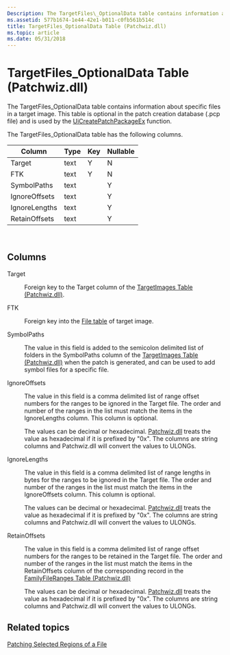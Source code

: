 ```yaml
---
Description: The TargetFiles\_OptionalData table contains information about specific files in a target image. This table is optional in the patch creation database (.pcp file) and is used by the UiCreatePatchPackageEx function.
ms.assetid: 577b1674-1e44-42e1-b011-c0fb561b514c
title: TargetFiles_OptionalData Table (Patchwiz.dll)
ms.topic: article
ms.date: 05/31/2018
---
```


# TargetFiles\_OptionalData Table (Patchwiz.dll)

The TargetFiles\_OptionalData table contains information about specific files in a target image. This table is optional in the patch creation database (.pcp file) and is used by the [UiCreatePatchPackageEx](uicreatepatchpackageex--patchwiz-dll-.md) function.

The TargetFiles\_OptionalData table has the following columns.



| Column        | Type | Key | Nullable |
|---------------|------|-----|----------|
| Target        | text | Y   | N        |
| FTK           | text | Y   | N        |
| SymbolPaths   | text |     | Y        |
| IgnoreOffsets | text |     | Y        |
| IgnoreLengths | text |     | Y        |
| RetainOffsets | text |     | Y        |



 

## Columns

<dl> <dt>

<span id="Target"></span><span id="target"></span><span id="TARGET"></span>Target
</dt> <dd>

Foreign key to the Target column of the [TargetImages Table (Patchwiz.dll)](targetimages-table-patchwiz-dll-.md).

</dd> <dt>

<span id="FTK"></span><span id="ftk"></span>FTK
</dt> <dd>

Foreign key into the [File table](file-table.md) of target image.

</dd> <dt>

<span id="SymbolPaths"></span><span id="symbolpaths"></span><span id="SYMBOLPATHS"></span>SymbolPaths
</dt> <dd>

The value in this field is added to the semicolon delimited list of folders in the SymbolPaths column of the [TargetImages Table (Patchwiz.dll)](targetimages-table-patchwiz-dll-.md) when the patch is generated, and can be used to add symbol files for a specific file.

</dd> <dt>

<span id="IgnoreOffsets"></span><span id="ignoreoffsets"></span><span id="IGNOREOFFSETS"></span>IgnoreOffsets
</dt> <dd>

The value in this field is a comma delimited list of range offset numbers for the ranges to be ignored in the Target file. The order and number of the ranges in the list must match the items in the IgnoreLengths column. This column is optional.

The values can be decimal or hexadecimal. [Patchwiz.dll](patchwiz-dll.md) treats the value as hexadecimal if it is prefixed by "0x". The columns are string columns and Patchwiz.dll will convert the values to ULONGs.

</dd> <dt>

<span id="IgnoreLengths"></span><span id="ignorelengths"></span><span id="IGNORELENGTHS"></span>IgnoreLengths
</dt> <dd>

The value in this field is a comma delimited list of range lengths in bytes for the ranges to be ignored in the Target file. The order and number of the ranges in the list must match the items in the IgnoreOffsets column. This column is optional.

The values can be decimal or hexadecimal. [Patchwiz.dll](patchwiz-dll.md) treats the value as hexadecimal if it is prefixed by "0x". The columns are string columns and Patchwiz.dll will convert the values to ULONGs.

</dd> <dt>

<span id="RetainOffsets"></span><span id="retainoffsets"></span><span id="RETAINOFFSETS"></span>RetainOffsets
</dt> <dd>

The value in this field is a comma delimited list of range offset numbers for the ranges to be retained in the Target file. The order and number of the ranges in the list must match the items in the RetainOffsets column of the corresponding record in the [FamilyFileRanges Table (Patchwiz.dll)](familyfileranges-table-patchwiz-dll-.md)

The values can be decimal or hexadecimal. [Patchwiz.dll](patchwiz-dll.md) treats the value as hexadecimal if it is prefixed by "0x". The columns are string columns and Patchwiz.dll will convert the values to ULONGs.

</dd> </dl>

## Related topics

<dl> <dt>

[Patching Selected Regions of a File](patching-selected-regions-of-a-file.md)
</dt> </dl>

 

 



